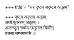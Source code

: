 +++
title = "०२ दृष्टम् अदृष्टम् अतृहम्"

+++
दृष्टम् अदृष्टम् अतृहम्  
अथो कुरूरुम् अतृहम् ।  
अल्गण्डून् सर्वाञ् छलूलान् क्रिमीन्  
वचसा जम्भयामसि ॥
